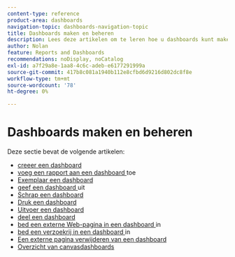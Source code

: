 ```yaml
---
content-type: reference
product-area: dashboards
navigation-topic: dashboards-navigation-topic
title: Dashboards maken en beheren
description: Lees deze artikelen om te leren hoe u dashboards kunt maken in Adobe Workfront.
author: Nolan
feature: Reports and Dashboards
recommendations: noDisplay, noCatalog
exl-id: a7f29a8e-1aa8-4c6c-adeb-e6177291999a
source-git-commit: 417b8c081a1940b112e8cfbd6d9216d802dc8f8e
workflow-type: tm+mt
source-wordcount: '78'
ht-degree: 0%

---
```


# Dashboards maken en beheren

Deze sectie bevat de volgende artikelen:

* [ creeer een dashboard ](../../../reports-and-dashboards/dashboards/creating-and-managing-dashboards/create-dashboard.md)
* [ voeg een rapport aan een dashboard ](../../../reports-and-dashboards/dashboards/creating-and-managing-dashboards/add-report-dashboard.md) toe
* [ Exemplaar een dashboard ](../../../reports-and-dashboards/dashboards/creating-and-managing-dashboards/copy-dashboard.md)
* [ geef een dashboard ](../../../reports-and-dashboards/dashboards/creating-and-managing-dashboards/edit-dashboard.md) uit
* [ Schrap een dashboard ](../../../reports-and-dashboards/dashboards/creating-and-managing-dashboards/delete-dashboard.md)
* [ Druk een dashboard ](../../../reports-and-dashboards/dashboards/creating-and-managing-dashboards/print-dashboard.md)
* [ Uitvoer een dashboard ](../../../reports-and-dashboards/dashboards/creating-and-managing-dashboards/export-dashboard.md)
* [ deel een dashboard ](../../../reports-and-dashboards/dashboards/creating-and-managing-dashboards/share-dashboard.md)
* [ bed een externe Web-pagina in een dashboard ](../../../reports-and-dashboards/dashboards/creating-and-managing-dashboards/embed-external-web-page-dashboard.md) in
* [ bed een verzoekrij in een dashboard ](../../../reports-and-dashboards/dashboards/creating-and-managing-dashboards/embed-request-queue-dashboard.md) in
* [Een externe pagina verwijderen van een dashboard](../../../reports-and-dashboards/dashboards/creating-and-managing-dashboards/remove-external-page-from-dashboard.md)
* [Overzicht van canvasdashboards](../../../reports-and-dashboards/dashboards/creating-and-managing-dashboards/canvas-dashboards-overview.md)
